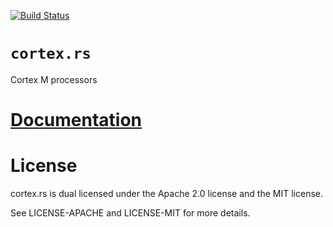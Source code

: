 [![Build Status][status]](https://travis-ci.org/japaric/cortex.rs)

# `cortex.rs`

Cortex M processors

# [Documentation][docs]

# License

cortex.rs is dual licensed under the Apache 2.0 license and the MIT license.

See LICENSE-APACHE and LICENSE-MIT for more details.

[docs]: http://japaric.github.io/cortex.rs/cortex/
[status]: https://travis-ci.org/japaric/cortex.rs.svg?branch=master
